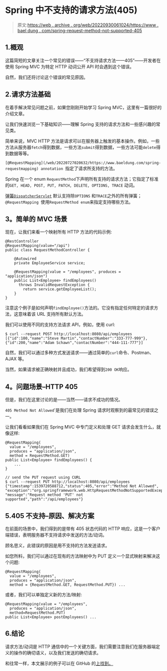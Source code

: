 # Spring 中不支持的请求方法(405)

> 原文:[https://web . archive . org/web/20220930061024/https://www . bael dung . com/spring-request-method-not-supported-405](https://web.archive.org/web/20220930061024/https://www.baeldung.com/spring-request-method-not-supported-405)

## 1.概观

这篇简短的文章关注一个常见的错误——“不支持请求方法——405”——开发者在使用 Spring MVC 为特定 HTTP 动词公开 API 时会遇到这个错误。

自然，我们还将讨论这个错误的常见原因。

## 2.请求方法基础

在着手解决常见问题之前，如果您刚刚开始学习 Spring MVC，这里有一篇很好的介绍文章。

让我们快速浏览一下基础知识——理解 Spring 支持的请求方法和一些感兴趣的常见类。

简单来说，MVC HTTP 方法是请求可以在服务器上触发的基本操作。例如，一些方法从服务器`fetch`得到数据，一些方法`submit`得到数据，一些方法可能`delete`得到数据等等。

`[@RequestMapping](/web/20220727020632/https://www.baeldung.com/spring-requestmapping) annotation `指定了请求所支持的方法。

Spring 在一个 enum `RequestMethod`下声明所有支持的请求方法；它指定了标准的`GET, HEAD, POST, PUT, PATCH, DELETE, OPTIONS, TRACE` 动词。

[弹簧`DispatcherServlet`](/web/20220727020632/https://www.baeldung.com/spring-dispatcherservlet) 默认支持除`OPTIONS` 和`TRACE`之外的所有弹簧；`@RequestMapping `使用`RequestMethod enum`来指定支持哪些方法。

## **3。简单的 MVC 场景**

现在，让我们来看一个映射所有 HTTP 方法的代码示例:

```
@RestController
@RequestMapping(value="/api")
public class RequestMethodController {

    @Autowired
    private EmployeeService service;

    @RequestMapping(value = "/employees", produces = "application/json")
    public List<Employee> findEmployees()
      throws InvalidRequestException {
        return service.getEmployeeList();
    }
}
```

注意这个例子是如何声明`findEmployee()`方法的。它没有指定任何特定的请求方法，这意味着该 URL 支持所有默认方法。

我们可以使用不同的支持方法请求 API，例如，使用 curl:

```
$ curl --request POST http://localhost:8080/api/employees
[{"id":100,"name":"Steve Martin","contactNumber":"333-777-999"},
{"id":200,"name":"Adam Schawn","contactNumber":"444-111-777"}]
```

自然，我们可以通过多种方式发送请求——通过简单的`curl`命令、Postman、AJAX 等。

当然，如果请求被正确映射并且成功，我们希望得到`200 OK`响应。

## **4。问题场景–HTTP 405**

但是，我们在这里讨论的是——当然——请求不成功的情况。

`405 Method Not Allowed`'是我们在处理 Spring 请求时观察到的最常见的错误之一。

让我们看看如果我们在 Spring MVC 中专门定义和处理 GET 请求会发生什么，就像这样:

```
@RequestMapping(
  value = "/employees", 
  produces = "application/json", 
  method = RequestMethod.GET)
public List<Employee> findEmployees() {
    ...
}

// send the PUT request using CURL
$ curl --request PUT http://localhost:8080/api/employees
{"timestamp":1539720588712,"status":405,"error":"Method Not Allowed",
"exception":"org.springframework.web.HttpRequestMethodNotSupportedException",
"message":"Request method 'PUT' not supported","path":"/api/employees"} 
```

## 5.405 不支持–原因、解决方案

在前面的场景中，我们得到的是带有 405 状态代码的 HTTP 响应，这是一个客户端错误，表明服务器不支持请求中发送的方法/动词。

顾名思义，此错误的原因是用不支持的方法发送请求。

如您所料，我们可以通过在现有的方法映射中为 PUT 定义一个显式映射来解决这个问题:

```
@RequestMapping(
  value = "/employees", 
  produces = "application/json", 
  method = {RequestMethod.GET, RequestMethod.PUT}) ...
```

或者，我们可以单独定义新的方法/映射:

```
@RequestMapping(value = "/employees", 
  produces = "application/json", 
  method=RequestMethod.PUT)
public List<Employee> postEmployees() ... 
```

## 6.结论

请求方法/动词是 HTTP 通信中的一个关键方面，我们需要注意我们在服务器端定义的操作的确切语义，以及我们发送的确切请求。

和往常一样，本文展示的例子可以在 GitHub 的[上找到。](https://web.archive.org/web/20220727020632/https://github.com/eugenp/tutorials/tree/master/spring-web-modules/spring-mvc-basics-2)